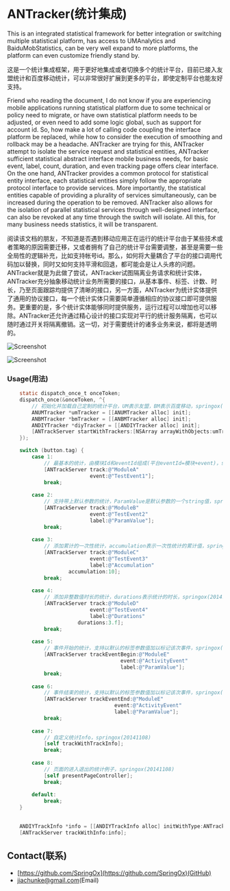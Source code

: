 ANTracker(统计集成)
=========

This is an integrated statistical framework for better integration or switching multiple statistical platform, has access to UMAnalytics and BaiduMobStatistics, can be very well expand to more platforms, the platform can even customize friendly stand by.

这是一个统计集成框架，用于更好地集成或者切换多个的统计平台，目前已接入友盟统计和百度移动统计，可以非常很好扩展到更多的平台，即使定制平台也能友好支持。

Friend who reading the document, I do not know if you are experiencing mobile applications running statistical platform due to some technical or policy need to migrate, or have own statistical platform needs to be adjusted, or even need to add some logic global, such as support for account id. So, how make a lot of calling code coupling the interface platform be replaced, while how to consider the execution of smoothing and rollback may be a headache. ANTracker are trying for this, ANTracker attempt to isolate the service request and statistical entities, ANTracker sufficient statistical abstract interface mobile business needs, for basic event, label, count, duration, and even tracking page offers clear interface. On the one hand, ANTracker provides a common protocol for statistical entity interface, each statistical entities simply follow the appropriate protocol interface to provide services. More importantly, the statistical entities capable of providing a plurality of services simultaneously, can be increased during the operation to be removed. ANTracker also allows for the isolation of parallel statistical services through well-designed interface, can also be revoked at any time through the switch will isolate. All this, for many business needs statistics, it will be transparent.

阅读该文档的朋友，不知道是否遇到移动应用正在运行的统计平台由于某些技术或者策略的原因需要迁移，又或者拥有了自己的统计平台需要调整，甚至是需要一些全局性的逻辑补充，比如支持帐号id。那么，如何将大量耦合了平台的接口调用代码加以替换，同时又如何支持平滑和回退，都可能会是让人头疼的问题。ANTracker就是为此做了尝试，ANTracker试图隔离业务请求和统计实体，ANTracker充分抽象移动统计业务所需要的接口，从基本事件、标签、计数、时长，乃至页面跟踪均提供了清晰的接口，另一方面，ANTracker为统计实体提供了通用的协议接口，每一个统计实体只需要简单遵循相应的协议接口即可提供服务。更重要的是，多个统计实体能够同时提供服务，运行过程可以增加也可以移除。ANTracker还允许通过精心设计的接口实现对平行的统计服务隔离，也可以随时通过开关将隔离撤销。这一切，对于需要统计的诸多业务来说，都将是透明的。


![Screenshot](https://dl.dropboxusercontent.com/u/59801943/Screenshots/ANTracker-1.png)

![Screenshot](https://dl.dropboxusercontent.com/u/59801943/Screenshots/ANTracker-2.png)



### Usage(用法)

``` objective-c
    static dispatch_once_t onceToken;
    dispatch_once(&onceToken, ^{
        // 初始化并加载自己定制的统计平台，UM表示友盟，BM表示百度移动，springox(20141108)
        ANUMTracker *umTracker = [[ANUMTracker alloc] init];
        ANBMTracker *bmTracker = [[ANBMTracker alloc] init];
        ANDIYTracker *diyTracker = [[ANDIYTracker alloc] init];
        [ANTrackServer startWithTrackers:[NSArray arrayWithObjects:umTracker, bmTracker, diyTracker, nil]];
    });
```

``` objective-c
    switch (button.tag) {
        case 1:
            // 最基本的统计，由模块Id和eventId组成(平台eventId=模块+event)，springox(20141108)
            [ANTrackServer track:@"ModuleA"
                           event:@"TestEvent1"];
            break;
            
        case 2:
            // 支持带上默认参数的统计，ParamValue是默认参数的一个string值，springox(20141108)
            [ANTrackServer track:@"ModuleB"
                           event:@"TestEvent2"
                           label:@"ParamValue"];
            break;
            
        case 3:
            // 添加累计的一次性统计，accumulation表示一次性统计的累计值，springox(20141108)
            [ANTrackServer track:@"ModuleC"
                           event:@"TestEvent3"
                           label:@"Accumulation"
                    accumulation:10];
            break;
            
        case 4:
            // 添加非整数值时长的统计，durations表示统计的时长，springox(20141108)
            [ANTrackServer track:@"ModuleD"
                           event:@"TestEvent4"
                           label:@"Durations"
                       durations:3.f];
            break;
            
        case 5:
            // 事件开始的统计，支持以默认的标签参数值加以标记该次事件，springox(20141108)
            [ANTrackServer trackEventBegin:@"ModuleE"
                                     event:@"ActivityEvent"
                                     label:@"ParamValue"];
            break;
            
        case 6:
            // 事件结束的统计，支持以默认的标签参数值加以标记该次事件，springox(20141108)
            [ANTrackServer trackEventEnd:@"ModuleE"
                                   event:@"ActivityEvent"
                                   label:@"ParamValue"];
            break;
            
        case 7:
            // 自定义统计Info，springox(20141108)
            [self trackWithTrackInfo];
            break;
        
        case 8:
            // 页面的进入退出的统计例子，springox(20141108)
            [self presentPageController];
            break;
        
        default:
            break;
    }
    
```

``` objective-c
    ANDIYTrackInfo *info = [[ANDIYTrackInfo alloc] initWithType:ANTrackTypeNormal diy:@"This is diy conent!"];
    [ANTrackServer trackWithInfo:info];
```

## Contact(联系)

- [https://github.com/SpringOx](https://github.com/SpringOx)(GitHub)
- [jiachunke@gmail.com](jiachunke@gmail.com)(Email)
